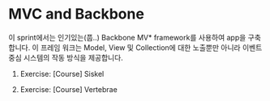 # MVC and Backbone

이 sprint에서는 인기있는(풉..) Backbone MV* framework를 사용하여 app을 구축합니다.
이 프레임 워크는 Model, View 및 Collection에 대한 노출뿐만 아니라 이벤트 중심 시스템의 작동 방식을 제공합니다.

1. Exercise: [Course] Siskel

2. Exercise: [Course] Vertebrae
